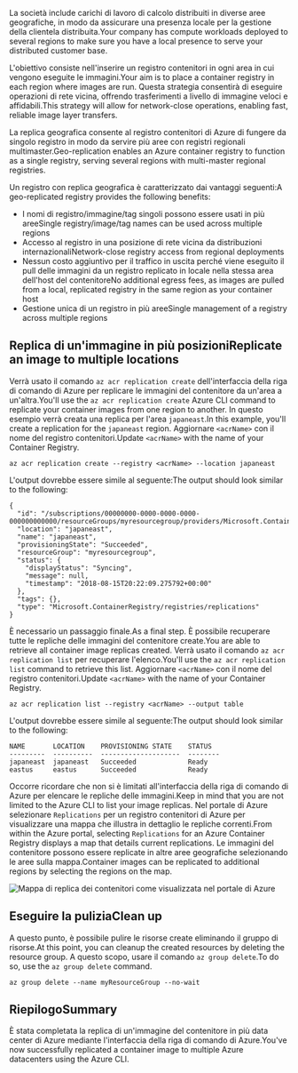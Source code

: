 <span data-ttu-id="0c575-101">La società include carichi di lavoro di calcolo distribuiti in diverse aree geografiche, in modo da assicurare una presenza locale per la gestione della clientela distribuita.</span><span class="sxs-lookup"><span data-stu-id="0c575-101">Your company has compute workloads deployed to several regions to make sure you have a local presence to serve your distributed customer base.</span></span> 

<span data-ttu-id="0c575-102">L'obiettivo consiste nell'inserire un registro contenitori in ogni area in cui vengono eseguite le immagini.</span><span class="sxs-lookup"><span data-stu-id="0c575-102">Your aim is to place a container registry in each region where images are run.</span></span> <span data-ttu-id="0c575-103">Questa strategia consentirà di eseguire operazioni di rete vicina, offrendo trasferimenti a livello di immagine veloci e affidabili.</span><span class="sxs-lookup"><span data-stu-id="0c575-103">This strategy will allow for network-close operations, enabling fast, reliable image layer transfers.</span></span> 

<span data-ttu-id="0c575-104">La replica geografica consente al registro contenitori di Azure di fungere da singolo registro in modo da servire più aree con registri regionali multimaster.</span><span class="sxs-lookup"><span data-stu-id="0c575-104">Geo-replication enables an Azure container registry to function as a single registry, serving several regions with multi-master regional registries.</span></span>

<span data-ttu-id="0c575-105">Un registro con replica geografica è caratterizzato dai vantaggi seguenti:</span><span class="sxs-lookup"><span data-stu-id="0c575-105">A geo-replicated registry provides the following benefits:</span></span>

- <span data-ttu-id="0c575-106">I nomi di registro/immagine/tag singoli possono essere usati in più aree</span><span class="sxs-lookup"><span data-stu-id="0c575-106">Single registry/image/tag names can be used across multiple regions</span></span>
- <span data-ttu-id="0c575-107">Accesso al registro in una posizione di rete vicina da distribuzioni internazionali</span><span class="sxs-lookup"><span data-stu-id="0c575-107">Network-close registry access from regional deployments</span></span>
- <span data-ttu-id="0c575-108">Nessun costo aggiuntivo per il traffico in uscita perché viene eseguito il pull delle immagini da un registro replicato in locale nella stessa area dell'host del contenitore</span><span class="sxs-lookup"><span data-stu-id="0c575-108">No additional egress fees, as images are pulled from a local, replicated registry in the same region as your container host</span></span>
- <span data-ttu-id="0c575-109">Gestione unica di un registro in più aree</span><span class="sxs-lookup"><span data-stu-id="0c575-109">Single management of a registry across multiple regions</span></span>

## <a name="replicate-an-image-to-multiple-locations"></a><span data-ttu-id="0c575-110">Replica di un'immagine in più posizioni</span><span class="sxs-lookup"><span data-stu-id="0c575-110">Replicate an image to multiple locations</span></span>

<span data-ttu-id="0c575-111">Verrà usato il comando `az acr replication create` dell'interfaccia della riga di comando di Azure per replicare le immagini del contenitore da un'area a un'altra.</span><span class="sxs-lookup"><span data-stu-id="0c575-111">You'll use the `az acr replication create` Azure CLI command to replicate your container images from one region to another.</span></span> <span data-ttu-id="0c575-112">In questo esempio verrà creata una replica per l'area `japaneast`.</span><span class="sxs-lookup"><span data-stu-id="0c575-112">In this example, you'll create a replication for the `japaneast` region.</span></span> <span data-ttu-id="0c575-113">Aggiornare `<acrName>` con il nome del registro contenitori.</span><span class="sxs-lookup"><span data-stu-id="0c575-113">Update `<acrName>` with the name of your Container Registry.</span></span>

```azurecli
az acr replication create --registry <acrName> --location japaneast
```

<span data-ttu-id="0c575-114">L'output dovrebbe essere simile al seguente:</span><span class="sxs-lookup"><span data-stu-id="0c575-114">The output should look similar to the following:</span></span>

```console
{
  "id": "/subscriptions/00000000-0000-0000-0000-000000000000/resourceGroups/myresourcegroup/providers/Microsoft.ContainerRegistry/registries/myACR0007/replications/japaneast",
  "location": "japaneast",
  "name": "japaneast",
  "provisioningState": "Succeeded",
  "resourceGroup": "myresourcegroup",
  "status": {
    "displayStatus": "Syncing",
    "message": null,
    "timestamp": "2018-08-15T20:22:09.275792+00:00"
  },
  "tags": {},
  "type": "Microsoft.ContainerRegistry/registries/replications"
}
```

<span data-ttu-id="0c575-115">È necessario un passaggio finale.</span><span class="sxs-lookup"><span data-stu-id="0c575-115">As a final step.</span></span> <span data-ttu-id="0c575-116">È possibile recuperare tutte le repliche delle immagini del contenitore create.</span><span class="sxs-lookup"><span data-stu-id="0c575-116">You are able to retrieve all container image replicas created.</span></span> <span data-ttu-id="0c575-117">Verrà usato il comando `az acr replication list` per recuperare l'elenco.</span><span class="sxs-lookup"><span data-stu-id="0c575-117">You'll use the `az acr replication list` command to retrieve this list.</span></span> <span data-ttu-id="0c575-118">Aggiornare `<acrName>` con il nome del registro contenitori.</span><span class="sxs-lookup"><span data-stu-id="0c575-118">Update `<acrName>` with the name of your Container Registry.</span></span>

```azurecli
az acr replication list --registry <acrName> --output table
```

<span data-ttu-id="0c575-119">L'output dovrebbe essere simile al seguente:</span><span class="sxs-lookup"><span data-stu-id="0c575-119">The output should look similar to the following:</span></span>

```console
NAME       LOCATION    PROVISIONING STATE    STATUS
---------  ----------  --------------------  --------
japaneast  japaneast   Succeeded             Ready
eastus     eastus      Succeeded             Ready
```

<span data-ttu-id="0c575-120">Occorre ricordare che non si è limitati all'interfaccia della riga di comando di Azure per elencare le repliche delle immagini.</span><span class="sxs-lookup"><span data-stu-id="0c575-120">Keep in mind that you are not limited to the Azure CLI to list your image replicas.</span></span> <span data-ttu-id="0c575-121">Nel portale di Azure selezionare `Replications` per un registro contenitori di Azure per visualizzare una mappa che illustra in dettaglio le repliche correnti.</span><span class="sxs-lookup"><span data-stu-id="0c575-121">From within the Azure portal, selecting `Replications` for an Azure Container Registry displays a map that details current replications.</span></span> <span data-ttu-id="0c575-122">Le immagini del contenitore possono essere replicate in altre aree geografiche selezionando le aree sulla mappa.</span><span class="sxs-lookup"><span data-stu-id="0c575-122">Container images can be replicated to additional regions by selecting the regions on the map.</span></span>

![Mappa di replica dei contenitori come visualizzata nel portale di Azure](../media/replication-map.png)

## <a name="clean-up"></a><span data-ttu-id="0c575-124">Eseguire la pulizia</span><span class="sxs-lookup"><span data-stu-id="0c575-124">Clean up</span></span>
<!---TODO: Update for sandbox?--->

<span data-ttu-id="0c575-125">A questo punto, è possibile pulire le risorse create eliminando il gruppo di risorse.</span><span class="sxs-lookup"><span data-stu-id="0c575-125">At this point, you can cleanup the created resources by deleting the resource group.</span></span> <span data-ttu-id="0c575-126">A questo scopo, usare il comando `az group delete`.</span><span class="sxs-lookup"><span data-stu-id="0c575-126">To do so, use the `az group delete` command.</span></span>

```azurecli
az group delete --name myResourceGroup --no-wait
```

## <a name="summary"></a><span data-ttu-id="0c575-127">Riepilogo</span><span class="sxs-lookup"><span data-stu-id="0c575-127">Summary</span></span>

<span data-ttu-id="0c575-128">È stata completata la replica di un'immagine del contenitore in più data center di Azure mediante l'interfaccia della riga di comando di Azure.</span><span class="sxs-lookup"><span data-stu-id="0c575-128">You've now successfully replicated a container image to multiple Azure datacenters using the Azure CLI.</span></span> 